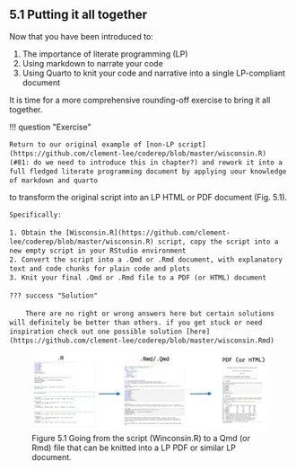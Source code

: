 ## 5.1 Putting it all together

Now that you have been introduced to:

1. The importance of literate programming (LP)
2. Using markdown to narrate your code
3. Using Quarto to knit your code and narrative into a single LP-compliant document

It is time for a more comprehensive rounding-off exercise to bring it all together.


!!! question "Exercise"

    Return to our original example of [non-LP script](https://github.com/clement-lee/coderep/blob/master/wisconsin.R)  (#81: do we need to introduce this in chapter?) and rework it into a full fledged literate programming document by applying uour knowledge of markdown and quarto
to transform the original script into an LP HTML or PDF document (Fig. 5.1).

    Specifically:
    
    1. Obtain the [Wisconsin.R](https://github.com/clement-lee/coderep/blob/master/wisconsin.R) script, copy the script into a new empty script in your RStudio environment  
    2. Convert the script into a .Qmd or .Rmd document, with explanatory text and code chunks for plain code and plots
    3. Knit your final .Qmd or .Rmd file to a PDF (or HTML) document 

    ??? success "Solution"

        There are no right or wrong answers here but certain solutions will definitely be better than others. if you get stuck or need inspiration check out one possible solution [here](https://github.com/clement-lee/coderep/blob/master/wisconsin.Rmd)

<figure>
<img src="../../assets/images/RtoQmdtoPDF.png" width="600"  alt="Image showing path from .R to .Rmd to .pdf"/>
<figcaption> Figure 5.1 Going from the script (Winconsin.R) to a Qmd (or Rmd) file that can be knitted into a LP PDF or similar LP document. </figcaption>
</figure>




